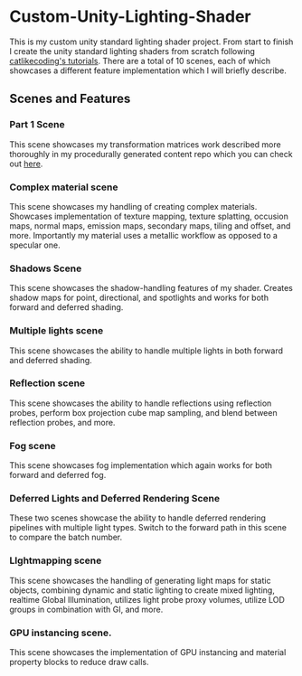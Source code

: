 # Custom-Unity-Lighting-Shader
This is my custom unity standard lighting shader project. From start to finish I create the unity standard lighting shaders from scratch following [catlikecoding's tutorials](https://catlikecoding.com/unity/tutorials/). There are a total of 10 scenes, each of which showcases a different feature implementation which I will briefly describe. 

## Scenes and Features
### Part 1 Scene
This scene showcases my transformation matrices work described more thoroughly in my procedurally generated content repo which you can check out [here](https://github.com/CasonHarrison/Procedural-Content-Generation-Projects).

### Complex material scene
This scene showcases my handling of creating complex materials. Showcases implementation of texture mapping, texture splatting, occusion maps, normal maps, emission maps, secondary maps, tiling and offset, and more. Importantly my material uses a metallic workflow as opposed to a specular one.

### Shadows Scene
This scene showcases the shadow-handling features of my shader. Creates shadow maps for point, directional, and spotlights and works for both forward and deferred shading.

### Multiple lights scene
This scene showcases the ability to handle multiple lights in both forward and deferred shading.

### Reflection scene
This scene showcases the ability to handle reflections using reflection probes, perform box projection cube map sampling, and blend between reflection probes, and more.

### Fog scene
This scene showcases fog implementation which again works for both forward and deferred fog.

### Deferred Lights and Deferred Rendering Scene
These two scenes showcase the ability to handle deferred rendering pipelines with multiple light types. Switch to the forward path in this scene to compare the batch number.

### LIghtmapping scene
This scene showcases the handling of generating light maps for static objects, combining dynamic and static lighting to create mixed lighting, realtime Global Illumination, utilizes light probe proxy volumes, utilize LOD groups in combination with GI, and more.

### GPU instancing scene.
This scene showcases the implementation of GPU instancing and material property blocks to reduce draw calls.
